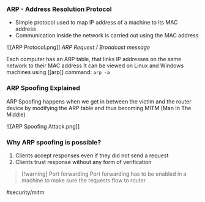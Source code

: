 ### ARP - Address Resolution Protocol
- Simple protocol used to map IP address of a machine to its MAC address
- Communication inside the network is carried out using the MAC address

![[ARP Protocol.png]]
*ARP Request / Broadcast message*

Each computer has an ARP table, that links IP addresses on the same network to their MAC address
It can be viewed on Linux and Windows machines using [[arp]] command:
`arp -a`

### ARP Spoofing Explained

ARP Spoofing happens when we get in between the victim and the router device by modifying the ARP table and thus becoming MITM (Man In The Middle)

![[ARP Spoofing Attack.png]]

### Why ARP spoofing is possible?

1) Clients accept responses even if they did not send a request
2) Clients trust response without any form of verification

> [!warning] Port forwarding
> Port forwarding has to be enabled in a machine to make sure the requests flow to router

#security/mitm 